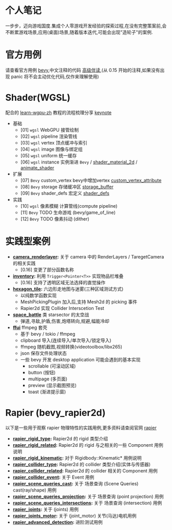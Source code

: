 # 个人笔记

一步步，迈向游戏国度.集成个人零游戏开发经验的探索过程,在没有完整策案前,会不断累游戏场景,应用(桌面)场景,随着版本迭代,可能会出现"造轮子"的案例.

# 官方用例 
请查看官方用例 [bevy](https://bevyengine.org/),中文注释的代码 [高级伴读](https://github.com/byronzr/learn_bevy/tree/main/examples),(从 0.15 开始的注释,如果没有出现 panic 将不会主动优化代码,仅作来理解使用)

# Shader(WGSL)
配合的 [learn-wgpu-zh](https://jinleili.github.io/learn-wgpu-zh/) 教程的流程梳理分享 [keynote](https://github.com/byronzr/learn_bevy/tree/main/keynote/wgsl)
* 基础
    * [01] `wgsl` WebGPU 接管绘制
    * [02] `wgsl` pipeline 渲染管线
    * [03] `wgsl` vertex 顶点缓冲与索引
    * [04] `wgsl` image 图像与绑定组
    * [05] `wgsl` uniform 统一缓存
    * [06] `wgsl` instance 实例渐进 `Bevy` / [shader_material_2d](https://github.com/bevyengine/bevy/blob/main/examples/shader/shader_material_2d.rs) / [animate_shader](https://github.com/bevyengine/bevy/blob/main/examples/shader/animate_shader.rs)
* 扩展
    * [07] `Bevy` custom_vertex bevy中增加vertex [custom_vertex_attribute](https://github.com/bevyengine/bevy/blob/main/examples/shader/custom_vertex_attribute.rs)
    * [08] `Bevy` storage 存储缓冲区 [storage_buffer](https://github.com/bevyengine/bevy/blob/main/examples/shader/storage_buffer.rs)
    * [09] `Bevy` shader_defs 宏定义 [shader_defs](https://github.com/bevyengine/bevy/blob/main/examples/shader/shader_defs.rs)
* 实践
    * [10] `wgsl` 像素模糊 计算管线(compute pipeline)
    * [11] `Bevy` TODO 生命游戏 (bevy/game_of_line)
    * [12] `Bevy` TODO 像素抖动 (dither)

# 实践型案例
* **[camera_renderlayer](https://github.com/byronzr/learn_bevy/tree/main/examples/byronzr/camera_renderlayer/main.rs):** 关于 camera 中的 RenderLayers / TaregetCamera 的相关实践
    * [0.16] 变更了部分函数名称
* **[inventory](https://github.com/byronzr/learn_bevy/tree/main/examples/byronzr/inventory/main.rs):** 利用 `Trigger<Pointer<T>>` 实现物品栏堆叠
    * [0.16] 支持了透明区域无法选择的直觉操作
* **[hexagon_tile](https://github.com/byronzr/learn_bevy/tree/main/examples/byronzr/hexagon_tile):** 六边形走地图与迷雾(三种区域测试方式)
    * 以纯数学函数实现
    * MeshPickingPlugin 加入后,支持 Mesh2d 的 picking 事件
    * Rapier2d 实现 Collider Interscetion Test
* **[space_battle](https://github.com/byronzr/learn_bevy/tree/main/examples/byronzr/space_battle)** 类 starsector 的太空战
    * 弹道,寻敌,护盾,伤害,炮塔转向,规避,幅能冷却
* **[ffui](https://github.com/byronzr/learn_bevy/tree/main/examples/byronzr/ffui)** ffmpeg 套壳
    * 基于 bevy / tokio / ffmpeg 
    * clipboard 导入(连续导入/单次导入/锁定导入)
    * ffmpeg 随机截图,视频转换(videotoolbox/libx265)
    * json 保存文件处理状态
    * 一些 bevy 开发 desktop application 可能会遇到的基本实现
        * scrollable (可滚动区域)
        * button (按钮)
        * multipage (多页面)
        * preview (显示截图预览)
        * toast (渐进提示窗)

    
# Rapier (bevy_rapier2d) 

以下是一些用于观察 rapier 物理特性的实践用例,更多资料请查阅官网 [rapier](https://rapier.rs/)

* **[rapier_rigid_type](https://github.com/byronzr/learn_bevy/tree/main/examples/rapier2d/rigid_type.rs):** Rapier2d 的 rigid 类型介绍
* **[rapier_rigid_related](https://github.com/byronzr/learn_bevy/tree/main/examples/rapier2d/rigid_related.rs):** Rapier2d 的 rigid 与之相关的一些 Component 用例说明
* **[rapier_rigid_kinematic](https://github.com/byronzr/learn_bevy/tree/main/examples/rapier2d/rigid_kinematic.rs):** 对于 Rigidbody::Kinematic* 用例说明
* **[rapier_collider_type](https://github.com/byronzr/learn_bevy/tree/main/examples/rapier2d/collider_type.rs):** Rapier2d 的 collider 类型介绍(实体与传感器)
* **[rapier_collider_related](https://github.com/byronzr/learn_bevy/tree/main/examples/rapier2d/collider_related.rs):** Rapier2d 的 collider 相关的 Component 用例
* **[rapier_collider_event](https://github.com/byronzr/learn_bevy/tree/main/examples/rapier2d/collider_event.rs):** 关于 Event  用例
* **[rapier_scene_queries_cast](https://github.com/byronzr/learn_bevy/tree/main/examples/rapier2d/scene_queries_cast.rs):** 关于 场景查询 (Scene Queries) cast(ray/shape) 用例
* **[rapier_scene_queries_projection](https://github.com/byronzr/learn_bevy/tree/main/examples/rapier2d/scene_queries_projection.rs):** 关于 场景查询 (point projection) 用例
* **[rapier_scene_queries_intersections](https://github.com/byronzr/learn_bevy/tree/main/examples/rapier2d/scene_queries_intersections.rs):** 关于 场景查询 (intersection) 用例
* **[rapier_joints](https://github.com/byronzr/learn_bevy/tree/main/examples/rapier2d/joints.rs):** 关于 (joints) 用例
* **[rapier_joints_motor](https://github.com/byronzr/learn_bevy/tree/main/examples/rapier2d/joints_motor.rs):** 关于 (joint_motor) 关节(马达)电机用例
* **[rapier_advanced_detection](https://github.com/byronzr/learn_bevy/tree/main/examples/rapier2d/advanced_detection.rs):** 进阶测试用例

	
	





